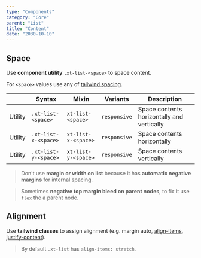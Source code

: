 ```yaml
---
type: "Components"
category: "Core"
parent: "List"
title: "Content"
date: "2030-10-10"
---
```


## Space

Use **component utility** `.xt-list-<space>` to space content.

For `<space>` values use any of [tailwind spacing](https://tailwindcss.com/docs/customizing-spacing).

<div class="xt-overflow-sub overflow-y-hidden overflow-x-scroll my-5 xt-my-auto w-full">

|                      | Syntax                          | Mixin            | Variants               | Description                   |
| ----------------------- | ---------------------------- | -----------------| ----------------------------- |----------------------------- |
| Utility                  | `.xt-list-<space>`       | `xt-list-<space>`                | `responsive`                | Space contents horizontally and vertically            |
| Utility                  | `.xt-list-x-<space>`       | `xt-list-x-<space>`                | `responsive`                | Space contents horizontally            |
| Utility                  | `.xt-list-y-<space>`       | `xt-list-y-<space>`                | `responsive`                | Space contents vertically            |

</div>

> Don't use **margin or width on list** because it has **automatic negative margins** for internal spacing.

> Sometimes **negative top margin bleed on parent nodes**, to fix it use `flex` the a parent node.

<demo>
  <demoinline src="demos/components/list/space-px">
  </demoinline>
  <demoinline src="demos/components/list/space-1">
  </demoinline>
  <demoinline src="demos/components/list/space-2">
  </demoinline>
  <demoinline src="demos/components/list/space-3">
  </demoinline>
  <demoinline src="demos/components/list/space-4">
  </demoinline>
</demo>

## Alignment

Use **tailwind classes** to assign alignment (e.g. margin auto, [align-items](https://tailwindcss.com/docs/align-items), [justify-content](https://tailwindcss.com/docs/justify-content)).

> By default `.xt-list` has `align-items: stretch`.

<demo>
  <demoinline src="demos/components/list/alignment">
  </demoinline>
</demo>
